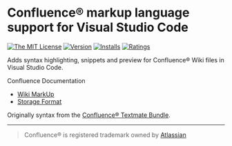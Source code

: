 # Confluence® markup language support for Visual Studio Code

[![The MIT License](https://img.shields.io/badge/license-MIT-brightgreen.svg?style=flat-square)](https://github.com/denco/vscode-confluence-markup/blob/master/LICENSE)
[![Version](https://vsmarketplacebadge.apphb.com/version/denco.confluence-markup.svg?style=flat-square)](https://marketplace.visualstudio.com/items?itemName=denco.confluence-markup)
[![Installs](https://vsmarketplacebadge.apphb.com/installs-short/denco.confluence-markup.svg?style=flat-square)](https://marketplace.visualstudio.com/items?itemName=denco.confluence-markup)
[![Ratings](https://vsmarketplacebadge.apphb.com/rating/denco.confluence-markdown.svg?style=flat-square)](https://marketplace.visualstudio.com/items?itemName=denco.confluence-markup)



Adds syntax highlighting, snippets and preview for Confluence® Wiki files in Visual Studio Code.

Confluence Documentation
- [Wiki MarkUp](https://confluence.atlassian.com/doc/confluence-wiki-markup-251003035.html)
- [Storage Format](https://confluence.atlassian.com/doc/confluence-storage-format-790796544.html)


Originally syntax from the [Confluence® Textmate Bundle](https://github.com/alkemist/Confluence.tmbundle).

----

> Confluence® is registered trademark owned by [Atlassian](https://www.atlassian.com/)
